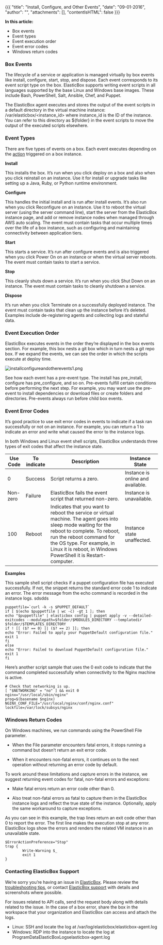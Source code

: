 {{{ "title": "Install, Configure, and Other Events",
"date": "09-01-2016",
"author": "",
"attachments": [],
"contentIsHTML": false
}}}

**In this article:**

* Box events
* Event types
* Event execution order
* Event error codes
* Windows return codes

### Box Events

The lifecycle of a service or application is managed virtually by box events like install, configure, start, stop, and dispose. Each event corresponds to its event script type on the box. ElasticBox supports writing event scripts in all languages supported by the base Linux and Windows base images. These include Bash, PowerShell, Salt, Ansible, Chef, and Puppet.

The ElasticBox agent executes and stores the output of the event scripts in a default directory in the virtual machine instance: /var/elasticbox/<instance_id> where instance_id is the ID of the instance. You can refer to this directory as ${folder} in the event scripts to move the output of the executed scripts elsewhere.

### Event Types

There are five types of events on a box. Each event executes depending on the [action](./instances.md) triggered on a box instance.

**Install**

This installs the box. It’s run when you click deploy on a box and also when you click reinstall on an instance. Use it for install or upgrade tasks like setting up a Java, Ruby, or Python runtime environment.

**Configure**

This handles the initial install and is run after install events. It’s also run when you click Reconfigure on an instance. Use it to reboot the virtual server (using the server command line), start the server from the ElasticBox instance page, and add or remove instance nodes when managed through AWS auto scaling. The event must contain tasks that occur multiple times over the life of a box instance, such as configuring and maintaining connectivity between application tiers.

**Start**

This starts a service. It’s run after configure events and is also triggered when you click Power On on an instance or when the virtual server reboots. The event must contain tasks to start a service.

**Stop**

This cleanly shuts down a service. It’s run when you click Shut Down on an instance. The event must contain tasks to cleanly shutdown a service.

**Dispose**

It’s run when you click Terminate on a successfully deployed instance. The event must contain tasks that clean up the instance before it’s deleted. Examples include de-registering agents and collecting logs and stateful data.

### Event Execution Order

ElasticBox executes events in the order they’re displayed in the box events section. For example, this box nests a git box which in turn nests a git repo box. If we expand the events, we can see the order in which the scripts execute at deploy time.

![installconfigureandotherevents1.png](../images/ElasticBox/installconfigureandotherevents1.png)

See how each event has a pre-event type. The install has pre_install, configure has pre_configure, and so on. Pre-events fulfill certain conditions before performing the next step. For example, you may want use the pre-event to install dependencies or download files or create folders and directories. Pre-events always run before child box events.

### Event Error Codes

It’s good practice to use exit error codes in events to indicate if a task ran successfully or not on an instance. For example, you can return a 1 to indicate an error and write what caused the error to the instance logs.

In both Windows and Linux event shell scripts, ElasticBox understands three types of exit codes that affect the instance state.

| Use Code | To indicate | Description | Instance State |
|----------|-------------|-------------|----------------|
| 0 | Success | Script returns a zero. | Instance is online and available. |
| Non-zero | Failure | ElasticBox fails the event script that returned non-zero. | Instance is unavailable. |
| 100 | Reboot | Indicates that you want to reboot the service or virtual machine. The agent goes into sleep mode waiting for the reboot to complete. To reboot, run the reboot command for the OS type. For example, in Linux it is reboot, in Windows PowerShell it is Restart-computer. | Instance state unaffected. |

**Examples**

This sample shell script checks if a puppet configuration file has executed successfully. If not, the snippet returns the standard error code 1 to indicate an error. The error message from the echo command is recorded in the instance logs. sdsdds

```
puppetfile=`curl -k -s $PUPPET_DEFAULT`
if [ $(echo $puppetfile | wc -c) -gt 1 ]; then
echo "$puppetfile" | elasticbox config | puppet apply -v --detailed-exitcodes --modulepath=$folder/$MODULES_DIRECTORY --templatedir $folder/$TEMPLATES_DIRECTORY
if ! [[ ($? == 0) || ($? == 2) ]]; then
echo "Error: Failed to apply your PuppetDefault configuration file."
exit 1
fi
else
echo "Error: Failed to download PuppetDefault configuration file."
exit 1
fi
```

Here’s another script sample that uses the 0 exit code to indicate that the command completed successfully when connectivity to the Nginx machine is active.

```
# Check that networking is up.
[ "$NETWORKING" = "no" ] && exit 0
nginx="/usr/local/sbin/nginx"
prog=$(basename $nginx)
NGINX_CONF_FILE="/usr/local/nginx/conf/nginx.conf"
lockfile=/var/lock/subsys/nginx
```

### Windows Return Codes

On Windows machines, we run commands using the PowerShell File parameter.

* When the File parameter encounters fatal errors, it stops running a command but doesn’t return an exit error code.

* When it encounters non-fatal errors, it continues on to the next operation without returning an error code by default.

To work around these limitations and capture errors in the instance, we suggest returning event codes for fatal, non-fatal errors and exceptions:

* Make fatal errors return an error code other than 0.

* Also treat non-fatal errors as fatal to capture them in the ElasticBox instance logs and reflect the true state of the instance. Optionally, apply the same workaround to capture exceptions.

As you can see in this example, the trap lines return an exit code other than 0 to report the error. The first line makes the execution stop at any error. ElasticBox logs show the errors and renders the related VM instance in an unavailable state.

```
$ErrorActionPreference="Stop"
trap {
        Write-Warning $_
        exit 1
}
```

### Contacting ElasticBox Support

We’re sorry you’re having an issue in [ElasticBox](//www.ctl.io/elasticbox/). Please review the [troubleshooting tips](./troubleshooting-tips.md), or contact [ElasticBox support](mailto:support@elasticbox.com) with details and screenshots where possible.

For issues related to API calls, send the request body along with details related to the issue. In the case of a box error, share the box in the workspace that your organization and ElasticBox can access and attach the logs.
* Linux: SSH and locate the log at /var/log/elasticbox/elasticbox-agent.log
* Windows: RDP into the instance to locate the log at ProgramDataElasticBoxLogselasticbox-agent.log
